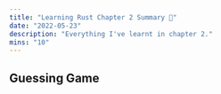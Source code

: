 ```yaml
---
title: "Learning Rust Chapter 2 Summary 🦀"
date: "2022-05-23"
description: "Everything I've learnt in chapter 2."
mins: "10"
---
```


## Guessing Game
